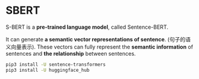 # SBERT

S-BERT is a **pre-trained language model**, called Sentence-BERT.

It can generate **a semantic vector representations of sentence**. (句子的语义向量表示). These vectors can fully represent the **semantic information** of sentences and **the relationship** between sentences.



```bash
pip3 install -U sentence-transformers
pip3 install -U huggingface_hub 
```

